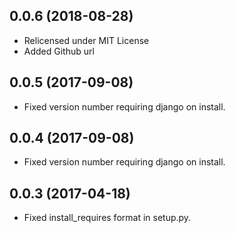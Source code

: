 0.0.6 (2018-08-28)
------------------

-   Relicensed under MIT License
-   Added Github url

0.0.5 (2017-09-08)
------------------

-   Fixed version number requiring django on install.

0.0.4 (2017-09-08)
------------------

-   Fixed version number requiring django on install.


0.0.3 (2017-04-18)
------------------

-   Fixed install_requires format in setup.py.
